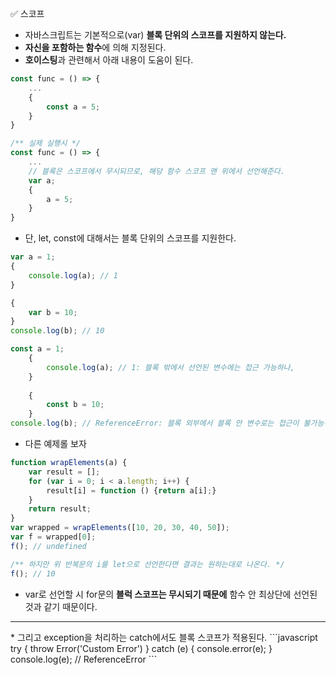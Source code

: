 ✅ 스코프
* 자바스크립트는 기본적으로(var) <b>블록 단위의 스코프를 지원하지 않는다.</b>
* <b>자신을 포함하는 함수</b>에 의해 지정된다.
* <b>호이스팅</b>과 관련해서 아래 내용이 도움이 된다.
```javascript
const func = () => {
    ...
    {
        const a = 5;
    }
}

/** 실제 실행시 */
const func = () => {
    ...
    // 블록은 스코프에서 무시되므로, 해당 함수 스코프 맨 위에서 선언해준다.
    var a;
    {
        a = 5;
    }
}
```

* 단, let, const에 대해서는 블록 단위의 스코프를 지원한다.
```javascript
var a = 1;
{
    console.log(a); // 1
}

{
    var b = 10;
}
console.log(b); // 10
```
```javascript
const a = 1;
    {
        console.log(a); // 1: 블록 밖에서 선언된 변수에는 접근 가능하나,
    }
    
    {
        const b = 10;
    }
console.log(b); // ReferenceError: 블록 외부에서 블록 안 변수로는 접근이 불가능하다.
```
* 다른 예제롤 보자
```javascript
function wrapElements(a) {
    var result = [];
    for (var i = 0; i < a.length; i++) {
        result[i] = function () {return a[i];}
    }
    return result;
}
var wrapped = wrapElements([10, 20, 30, 40, 50]);
var f = wrapped[0];
f(); // undefined

/** 하지만 위 반복문의 i를 let으로 선언한다면 결과는 원하는대로 나온다. */
f(); // 10
```
* var로 선언할 시 for문의 <b>블럭 스코프는 무시되기 때문에</b> 함수 안 최상단에 선언된 것과 같기 때문이다. 

<hr />
* 그리고 exception을 처리하는 catch에서도 블록 스코프가 적용된다.
```javascript
try {
    throw Error('Custom Error')
} catch (e) {
    console.error(e);
}
console.log(e); // ReferenceError
```